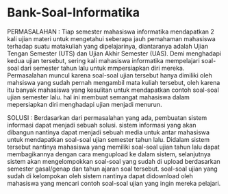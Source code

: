 # Bank-Soal-Informatika
PERMASALAHAN :
Tiap semester mahasiswa informatika mendapatkan 2 kali ujian materi untuk mengetahui seberapa jauh pemahaman mahasiswa terhadap suatu matakuliah yang dipelajarinya, diantaranya adalah Ujian Tengan Semester (UTS) dan Ujian Akhir Semester (UAS). Demi menghadapi kedua ujian tersebut, sering kali mahasiswa informatika mempelajari soal-soal dari semester tahun lalu untuk mmpersiapkan diri mereka. Permasalahan muncul karena soal-soal ujian tersebut hanya dimiliki oleh mahsiswa yang sudah pernah mengambil mata kuliah tersebut, oleh karena itu banyak mahasiswa yang kesulitan untuk mendapatkan contoh soal-soal ujian semester lalu. hal ini membuat semangat mahasiswa dalam mepersiapkan diri menghadapi ujian menjadi menurun.

SOLUSI :
Berdasarkan dari permasalahan yang ada, pembuatan sistem informasi dapat menjadi sebuah solusi. sistem informasi yang akan dibangun nantinya dapat menjadi sebuah media untuk antar mahasiswa untuk mendapatkan soal-soal ujian semester tahun lalu. Didalam sistem tersebut nantinya mahasiswa yang memiliki soal-soal ujian tahun lalu dapat membagikannya dengan cara mengupload ke dalam sistem, selanjutnya sistem akan mengelompokkan soal-soal yang sudah di upload berdasarkan semester gasal/genap dan tahun ajaran soal tersebut. soal-soal ujian yang sudah di kelompokan oleh sistem nantinya dapat didownload oleh mahasiswa yang mencari contoh soal-soal ujian yang ingin mereka pelajari.
